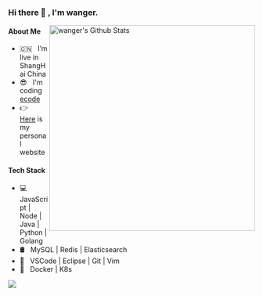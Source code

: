 ### Hi there 👋 , I'm wanger.


<img align="right" width="420" src="https://github-readme-stats.vercel.app/api?username=Wangyulue&include_all_commits=true&count_private=true&show_icons=true&line_height=20&title_color=7A7ADB&icon_color=2234AE" alt="wanger's Github Stats">

#### About Me

- 🇨🇳 &nbsp; I’m live in ShangHai China
- 😎 &nbsp; I'm coding [ecode](https://github.com/WangYuLue/ecode)
- 👉 &nbsp; [Here](https://wangyulue.com/) is my personal website


#### Tech Stack

- 💻 &nbsp; JavaScript | Node | Java | Python | Golang
- 🛢 &nbsp; MySQL | Redis | Elasticsearch
- 🔧 &nbsp; VSCode | Eclipse | Git | Vim 
- 🚀 &nbsp; Docker | K8s

![](https://visitor-badge.glitch.me/badge?page_id=WangYuLue.WangYuLue)
